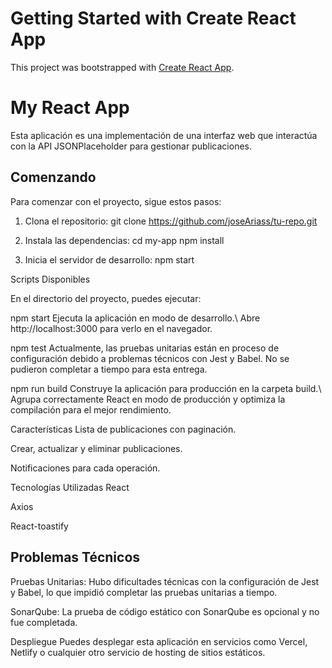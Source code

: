 # Getting Started with Create React App

This project was bootstrapped with [Create React App](https://github.com/facebook/create-react-app).

# My React App

Esta aplicación es una implementación de una interfaz web que interactúa con la API JSONPlaceholder para gestionar publicaciones.

## Comenzando
Para comenzar con el proyecto, sigue estos pasos:

1. Clona el repositorio:
git clone https://github.com/joseAriass/tu-repo.git

2. Instala las dependencias:
cd my-app
npm install

3. Inicia el servidor de desarrollo:
npm start


Scripts Disponibles

En el directorio del proyecto, puedes ejecutar:

npm start
Ejecuta la aplicación en modo de desarrollo.\ Abre http://localhost:3000 para verlo en el navegador.

npm test
Actualmente, las pruebas unitarias están en proceso de configuración debido a problemas técnicos con Jest y Babel. No se pudieron completar a tiempo para esta entrega.

npm run build
Construye la aplicación para producción en la carpeta build.\ Agrupa correctamente React en modo de producción y optimiza la compilación para el mejor rendimiento.


Características
Lista de publicaciones con paginación.

Crear, actualizar y eliminar publicaciones.

Notificaciones para cada operación.

Tecnologías Utilizadas
React

Axios

React-toastify


## Problemas Técnicos
Pruebas Unitarias: Hubo dificultades técnicas con la configuración de Jest y Babel, lo que impidió completar las pruebas unitarias a tiempo.

SonarQube: La prueba de código estático con SonarQube es opcional y no fue completada.

Despliegue
Puedes desplegar esta aplicación en servicios como Vercel, Netlify o cualquier otro servicio de hosting de sitios estáticos.